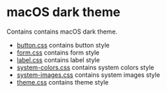 # macOS dark theme

Contains contains macOS dark theme.

* [button.css](button.css) contains button style
* [form.css](form.css) contains form style
* [label.css](labell.css) contains label style
* [system-colors.css](system-colors.css) contains system colors style 
* [system-images.css](system-images.css) contains system images style 
* [theme.css](theme.css) contains theme style
